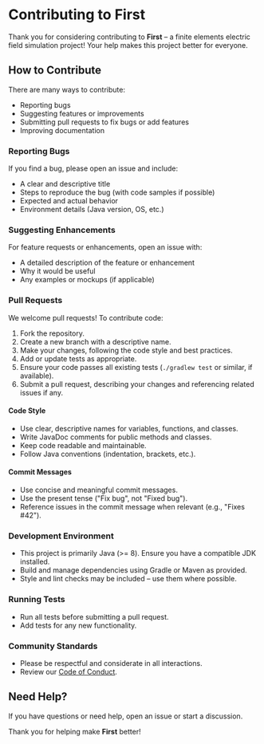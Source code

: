 # Contributing to First

Thank you for considering contributing to **First** – a finite elements electric field simulation project! Your help makes this project better for everyone.

## How to Contribute

There are many ways to contribute:

- Reporting bugs
- Suggesting features or improvements
- Submitting pull requests to fix bugs or add features
- Improving documentation

### Reporting Bugs

If you find a bug, please open an issue and include:

- A clear and descriptive title
- Steps to reproduce the bug (with code samples if possible)
- Expected and actual behavior
- Environment details (Java version, OS, etc.)

### Suggesting Enhancements

For feature requests or enhancements, open an issue with:

- A detailed description of the feature or enhancement
- Why it would be useful
- Any examples or mockups (if applicable)

### Pull Requests

We welcome pull requests! To contribute code:

1. Fork the repository.
2. Create a new branch with a descriptive name.
3. Make your changes, following the code style and best practices.
4. Add or update tests as appropriate.
5. Ensure your code passes all existing tests (`./gradlew test` or similar, if available).
6. Submit a pull request, describing your changes and referencing related issues if any.

#### Code Style

- Use clear, descriptive names for variables, functions, and classes.
- Write JavaDoc comments for public methods and classes.
- Keep code readable and maintainable.
- Follow Java conventions (indentation, brackets, etc.).

#### Commit Messages

- Use concise and meaningful commit messages.
- Use the present tense ("Fix bug", not "Fixed bug").
- Reference issues in the commit message when relevant (e.g., "Fixes #42").

### Development Environment

- This project is primarily Java (>= 8). Ensure you have a compatible JDK installed.
- Build and manage dependencies using Gradle or Maven as provided.
- Style and lint checks may be included – use them where possible.

### Running Tests

- Run all tests before submitting a pull request.
- Add tests for any new functionality.

### Community Standards

- Please be respectful and considerate in all interactions.
- Review our [Code of Conduct](CODE_OF_CONDUCT.md).

## Need Help?

If you have questions or need help, open an issue or start a discussion.

Thank you for helping make **First** better!
